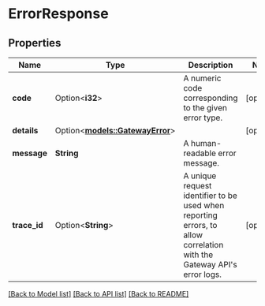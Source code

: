 # ErrorResponse

## Properties

Name | Type | Description | Notes
------------ | ------------- | ------------- | -------------
**code** | Option<**i32**> | A numeric code corresponding to the given error type. | [optional]
**details** | Option<[**models::GatewayError**](GatewayError.md)> |  | [optional]
**message** | **String** | A human-readable error message. | 
**trace_id** | Option<**String**> | A unique request identifier to be used when reporting errors, to allow correlation with the Gateway API's error logs. | [optional]

[[Back to Model list]](../README.md#documentation-for-models) [[Back to API list]](../README.md#documentation-for-api-endpoints) [[Back to README]](../README.md)


